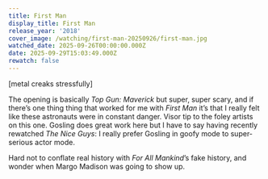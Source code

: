 ```yaml
---
title: First Man
display_title: First Man
release_year: '2018'
cover_image: /watching/first-man-20250926/first-man.jpg
watched_date: 2025-09-26T00:00:00.000Z
date: 2025-09-29T15:03:49.000Z
rewatch: false
---
```

\[metal creaks stressfully\]

The opening is basically _Top Gun: Maverick_ but super, super scary, and if there’s one thing thing that worked for me with _First Man_ it’s that I really felt like these astronauts were in constant danger. Visor tip to the foley artists on this one. Gosling does great work here but I have to say having recently rewatched _The Nice Guys_: I really prefer Gosling in goofy mode to super-serious actor mode.

Hard not to conflate real history with _For All Mankind_’s fake history, and wonder when Margo Madison was going to show up.
